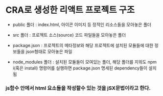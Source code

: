 # CRA로 생성한 리액트 프로젝트 구조

- public 폴더 : index.html, 아이콘 이미지 등 정적인 리소스들을 모아놓은 폴더

- src 폴더 : 프로젝트 소스(source) 코드 파일들을 모아놓은 폴더

- package.json : 프로젝트의 메타정보와 해당 프로젝트에 설치된 모듈들에 대한 정보들을 json형태로 모아놓은 파일

- node_modules 폴더 : 설치된 모듈들이 모여있는 폴더, 해당 폴더를 지워도 npm i(혹은 install) 명령어를 실행하면 package.json 명세된 dependency들이 설치됨

### js함수 안에서 html 요소들을 작성할수 있는 것을 jSX문법이라고 한다.
